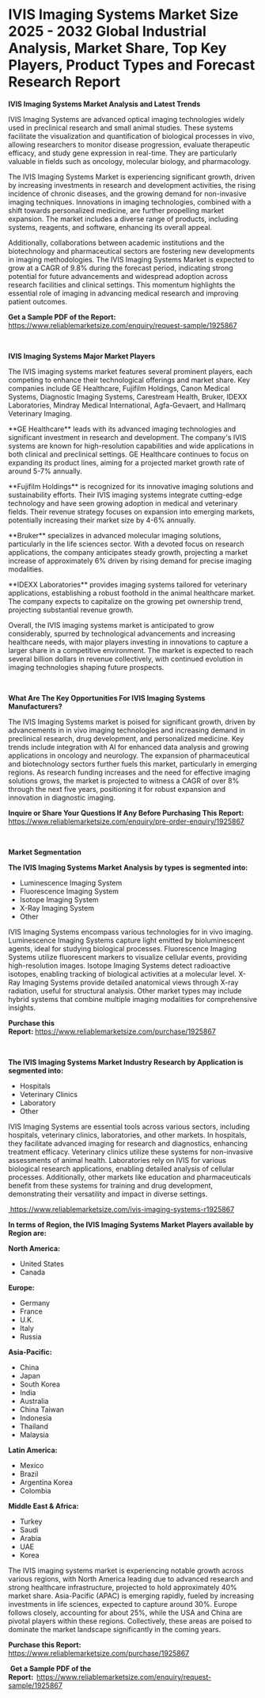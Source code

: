 <p><h1>IVIS Imaging Systems Market Size 2025 - 2032 Global Industrial Analysis, Market Share, Top Key Players, Product Types and Forecast Research Report</h1></p><p><strong>IVIS Imaging Systems Market Analysis and Latest Trends</strong></p>
<p><p>IVIS Imaging Systems are advanced optical imaging technologies widely used in preclinical research and small animal studies. These systems facilitate the visualization and quantification of biological processes in vivo, allowing researchers to monitor disease progression, evaluate therapeutic efficacy, and study gene expression in real-time. They are particularly valuable in fields such as oncology, molecular biology, and pharmacology.</p><p>The IVIS Imaging Systems Market is experiencing significant growth, driven by increasing investments in research and development activities, the rising incidence of chronic diseases, and the growing demand for non-invasive imaging techniques. Innovations in imaging technologies, combined with a shift towards personalized medicine, are further propelling market expansion. The market includes a diverse range of products, including systems, reagents, and software, enhancing its overall appeal.</p><p>Additionally, collaborations between academic institutions and the biotechnology and pharmaceutical sectors are fostering new developments in imaging methodologies. The IVIS Imaging Systems Market is expected to grow at a CAGR of 9.8% during the forecast period, indicating strong potential for future advancements and widespread adoption across research facilities and clinical settings. This momentum highlights the essential role of imaging in advancing medical research and improving patient outcomes.</p></p>
<p><strong>Get a Sample PDF of the Report:&nbsp;</strong> <a href="https://www.reliablemarketsize.com/enquiry/request-sample/1925867?utm_campaign=2628&utm_medium=2&utm_source=Github&utm_content=ia&utm_term=13042025&utm_id=ivis-imaging-systems">https://www.reliablemarketsize.com/enquiry/request-sample/1925867</a></p>
<p>&nbsp;</p>
<p><strong>IVIS Imaging Systems Major Market Players</strong></p>
<p><p>The IVIS imaging systems market features several prominent players, each competing to enhance their technological offerings and market share. Key companies include GE Healthcare, Fujifilm Holdings, Canon Medical Systems, Diagnostic Imaging Systems, Carestream Health, Bruker, IDEXX Laboratories, Mindray Medical International, Agfa-Gevaert, and Hallmarq Veterinary Imaging.</p><p>**GE Healthcare** leads with its advanced imaging technologies and significant investment in research and development. The company's IVIS systems are known for high-resolution capabilities and wide applications in both clinical and preclinical settings. GE Healthcare continues to focus on expanding its product lines, aiming for a projected market growth rate of around 5-7% annually.</p><p>**Fujifilm Holdings** is recognized for its innovative imaging solutions and sustainability efforts. Their IVIS imaging systems integrate cutting-edge technology and have seen growing adoption in medical and veterinary fields. Their revenue strategy focuses on expansion into emerging markets, potentially increasing their market size by 4-6% annually.</p><p>**Bruker** specializes in advanced molecular imaging solutions, particularly in the life sciences sector. With a devoted focus on research applications, the company anticipates steady growth, projecting a market increase of approximately 6% driven by rising demand for precise imaging modalities.</p><p>**IDEXX Laboratories** provides imaging systems tailored for veterinary applications, establishing a robust foothold in the animal healthcare market. The company expects to capitalize on the growing pet ownership trend, projecting substantial revenue growth.</p><p>Overall, the IVIS imaging systems market is anticipated to grow considerably, spurred by technological advancements and increasing healthcare needs, with major players investing in innovations to capture a larger share in a competitive environment. The market is expected to reach several billion dollars in revenue collectively, with continued evolution in imaging technologies shaping future prospects.</p></p>
<p>&nbsp;</p>
<p><strong>What Are The Key Opportunities For IVIS Imaging Systems Manufacturers?</strong></p>
<p><p>The IVIS Imaging Systems market is poised for significant growth, driven by advancements in in vivo imaging technologies and increasing demand in preclinical research, drug development, and personalized medicine. Key trends include integration with AI for enhanced data analysis and growing applications in oncology and neurology. The expansion of pharmaceutical and biotechnology sectors further fuels this market, particularly in emerging regions. As research funding increases and the need for effective imaging solutions grows, the market is projected to witness a CAGR of over 8% through the next five years, positioning it for robust expansion and innovation in diagnostic imaging.</p></p>
<p><strong>Inquire or Share Your Questions If Any Before Purchasing This Report:</strong> <a href="https://www.reliablemarketsize.com/enquiry/pre-order-enquiry/1925867?utm_campaign=2628&utm_medium=2&utm_source=Github&utm_content=ia&utm_term=13042025&utm_id=ivis-imaging-systems">https://www.reliablemarketsize.com/enquiry/pre-order-enquiry/1925867</a></p>
<p>&nbsp;</p>
<p><strong>Market Segmentation</strong></p>
<p><strong>The IVIS Imaging Systems Market Analysis by types is segmented into:</strong></p>
<p><ul><li>Luminescence Imaging System</li><li>Fluorescence Imaging System</li><li>Isotope Imaging System</li><li>X-Ray Imaging System</li><li>Other</li></ul></p>
<p><p>IVIS Imaging Systems encompass various technologies for in vivo imaging. Luminescence Imaging Systems capture light emitted by bioluminescent agents, ideal for studying biological processes. Fluorescence Imaging Systems utilize fluorescent markers to visualize cellular events, providing high-resolution images. Isotope Imaging Systems detect radioactive isotopes, enabling tracking of biological activities at a molecular level. X-Ray Imaging Systems provide detailed anatomical views through X-ray radiation, useful for structural analysis. Other market types may include hybrid systems that combine multiple imaging modalities for comprehensive insights.</p></p>
<p><strong>Purchase this Report:&nbsp;</strong><a href="https://www.reliablemarketsize.com/purchase/1925867?utm_campaign=2628&utm_medium=2&utm_source=Github&utm_content=ia&utm_term=13042025&utm_id=ivis-imaging-systems">https://www.reliablemarketsize.com/purchase/1925867</a></p>
<p>&nbsp;</p>
<p><strong>The IVIS Imaging Systems Market Industry Research by Application is segmented into:</strong></p>
<p><ul><li>Hospitals</li><li>Veterinary Clinics</li><li>Laboratory</li><li>Other</li></ul></p>
<p><p>IVIS Imaging Systems are essential tools across various sectors, including hospitals, veterinary clinics, laboratories, and other markets. In hospitals, they facilitate advanced imaging for research and diagnostics, enhancing treatment efficacy. Veterinary clinics utilize these systems for non-invasive assessments of animal health. Laboratories rely on IVIS for various biological research applications, enabling detailed analysis of cellular processes. Additionally, other markets like education and pharmaceuticals benefit from these systems for training and drug development, demonstrating their versatility and impact in diverse settings.</p></p>
<p><a href="https://www.reliablemarketsize.com/ivis-imaging-systems-r1925867?utm_campaign=2628&utm_medium=2&utm_source=Github&utm_content=ia&utm_term=13042025&utm_id=ivis-imaging-systems">&nbsp;https://www.reliablemarketsize.com/ivis-imaging-systems-r1925867</a></p>
<p><strong>In terms of Region, the IVIS Imaging Systems Market Players available by Region are:</strong></p>
<p>
    <p> <strong> North America: </strong>
        <ul>
            <li>United States</li>
            <li>Canada</li>
        </ul>
        </p> 
    <p> <strong> Europe: </strong>
        <ul>
            <li>Germany</li>
            <li>France</li>
            <li>U.K.</li>
            <li>Italy</li>
            <li>Russia</li>
        </ul>
        </p> 
    <p> <strong> Asia-Pacific: </strong>
        <ul>
            <li>China</li>
            <li>Japan</li>
            <li>South Korea</li>
            <li>India</li>
            <li>Australia</li>
            <li>China Taiwan</li>
            <li>Indonesia</li>
            <li>Thailand</li>
            <li>Malaysia</li>
        </ul>
        </p> 
    <p> <strong> Latin America: </strong>
        <ul>
            <li>Mexico</li>
            <li>Brazil</li>
            <li>Argentina Korea</li>
            <li>Colombia</li>
        </ul>
        </p> 
    <p> <strong> Middle East & Africa: </strong>
        <ul>
            <li>Turkey</li>
            <li>Saudi</li>
            <li>Arabia</li>
            <li>UAE</li>
            <li>Korea</li>
        </ul>
    </p>
    </p>
<p><p>The IVIS imaging systems market is experiencing notable growth across various regions, with North America leading due to advanced research and strong healthcare infrastructure, projected to hold approximately 40% market share. Asia-Pacific (APAC) is emerging rapidly, fueled by increasing investments in life sciences, expected to capture around 30%. Europe follows closely, accounting for about 25%, while the USA and China are pivotal players within these regions. Collectively, these areas are poised to dominate the market landscape significantly in the coming years.</p></p>
<p><strong>Purchase this Report: </strong><a href="https://www.reliablemarketsize.com/purchase/1925867?utm_campaign=2628&utm_medium=2&utm_source=Github&utm_content=ia&utm_term=13042025&utm_id=ivis-imaging-systems">https://www.reliablemarketsize.com/purchase/1925867</a></p>
<p>&nbsp;<strong>Get a Sample PDF of the Report:&nbsp;&nbsp;</strong><a href="https://www.reliablemarketsize.com/enquiry/request-sample/1925867?utm_campaign=2628&utm_medium=2&utm_source=Github&utm_content=ia&utm_term=13042025&utm_id=ivis-imaging-systems">https://www.reliablemarketsize.com/enquiry/request-sample/1925867</a></p>
<p><strong></strong></p>
<p><p></p><p></p><p></p></p>